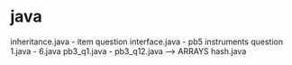 # java
inheritance.java - item question
interface.java - pb5 instruments question
1.java - 6.java
pb3_q1.java - pb3_q12.java --> ARRAYS
hash.java
